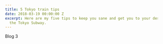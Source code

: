 ```yaml
---
title: 5 Tokyo train tips
date: 2018-03-19 00:00:00 Z
excerpt: Here are my five tips to keep you sane and get you to your destination on
  the Tokyo Subway.
---
```


Blog 3